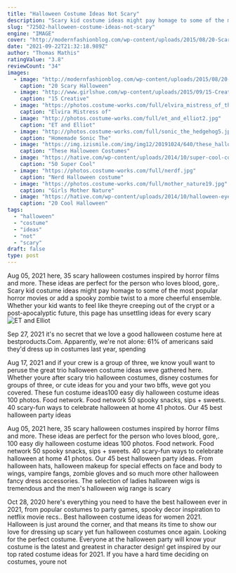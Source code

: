 ```yaml
---
title: "Halloween Costume Ideas Not Scary"
description: "Scary kid costume ideas might pay homage to some of the most popular horror movies or add a spooky zombie twist to a more cheerful ensemble. Whether your kid wants to feel like theyre creeping out of the crypt or a post-apocalyptic future, this page has unsettling ideas for every scary"
slug: "72502-halloween-costume-ideas-not-scary"
engine: "IMAGE"
cover: "http://modernfashionblog.com/wp-content/uploads/2015/08/20-Scary-Halloween-Costume-Outfit-Ideas-2015-21.jpg"
date: "2021-09-22T21:32:18.989Z"
author: "Thomas Mathis"
ratingValue: "3.8"
reviewCount: "34"
images:
  - image: "http://modernfashionblog.com/wp-content/uploads/2015/08/20-Scary-Halloween-Costume-Outfit-Ideas-2015-21.jpg"
    caption: "20 Scary Halloween"
  - image: "http://www.girlshue.com/wp-content/uploads/2015/09/15-Creative-Unique-Couple-Halloween-Costume-Ideas-2015-5.jpg"
    caption: "15 Creative"
  - image: "https://photos.costume-works.com/full/elvira_mistress_of_the_dark.jpg"
    caption: "Elvira Mistress of"
  - image: "http://photos.costume-works.com/full/et_and_elliot2.jpg"
    caption: "ET and Elliot"
  - image: "http://photos.costume-works.com/full/sonic_the_hedgehog5.jpg"
    caption: "Homemade Sonic The"
  - image: "https://img.izismile.com/img/img12/20191024/640/these_halloween_costumes_actually_look_good_640_high_12.jpg"
    caption: "These Halloween Costumes"
  - image: "https://hative.com/wp-content/uploads/2014/10/super-cool-costume-ideas/49-homemade-pirate-costume.jpg"
    caption: "50 Super Cool"
  - image: "https://photos.costume-works.com/full/nerdf.jpg"
    caption: "Nerd Halloween costume"
  - image: "https://photos.costume-works.com/full/mother_nature19.jpg"
    caption: "Girls Mother Nature"
  - image: "https://hative.com/wp-content/uploads/2014/10/halloween-eye-makeup/11-halloween-eye-makeup-ideas.jpg"
    caption: "20 Cool Halloween"
tags:
  - "halloween"
  - "costume"
  - "ideas"
  - "not"
  - "scary"
draft: false
type: post
---
```


Aug 05, 2021 here, 35 scary halloween costumes inspired by horror films and more. These ideas are perfect for the person who loves blood, gore,. Scary kid costume ideas might pay homage to some of the most popular horror movies or add a spooky zombie twist to a more cheerful ensemble. Whether your kid wants to feel like theyre creeping out of the crypt or a post-apocalyptic future, this page has unsettling ideas for every scary
![ET and Elliot](http://photos.costume-works.com/full/et_and_elliot2.jpg "ET and Elliot")

Sep 27, 2021 it&#39;s no secret that we love a good halloween costume here at bestproducts.Com. Apparently, we&#39;re not alone: 61% of americans said they&#39;d dress up in costumes last year, spending
<!--inArticleAds-->

<!--galleryOne-->

Aug 17, 2021 and if your crew is a group of three, we know youll want to peruse the great trio halloween costume ideas weve gathered here. Whether youre after scary trio halloween costumes, disney costumes for groups of three, or cute ideas for you and your two bffs, weve got you covered. These fun costume ideas100 easy diy halloween costume ideas 100 photos. Food network. Food network 50 spooky snacks, sips + sweets.  40 scary-fun ways to celebrate halloween at home 41 photos. Our 45 best halloween party ideas
<!--inArticleAds-->

<!--galleryTwo-->

Aug 05, 2021 here, 35 scary halloween costumes inspired by horror films and more. These ideas are perfect for the person who loves blood, gore,. 100 easy diy halloween costume ideas 100 photos. Food network. Food network 50 spooky snacks, sips + sweets.  40 scary-fun ways to celebrate halloween at home 41 photos. Our 45 best halloween party ideas. From halloween hats, halloween makeup for special effects on face and body to wings, vampire fangs, zombie gloves and so much more other halloween fancy dress accessories. The selection of ladies halloween wigs is tremendous and the men's halloween wig range is scary
<!--galleryThree-->

Oct 28, 2020 here's everything you need to have the best halloween ever in 2021, from popular costumes to party games, spooky decor inspiration to netflix movie recs.. Best halloween costume ideas for women 2021. Halloween is just around the corner, and that means its time to show our love for dressing up scary yet fun halloween costumes once again. Looking for the perfect costume. Everyone at the halloween party will know your costume is the latest and greatest in character design! get inspired by our top rated costume ideas for 2021. If you have a hard time deciding on costumes, youre not